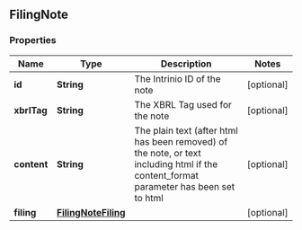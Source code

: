 
## FilingNote

### Properties
Name | Type | Description | Notes
------------ | ------------- | ------------- | -------------
**id** | **String** | The Intrinio ID of the note |  [optional]
**xbrlTag** | **String** | The XBRL Tag used for the note |  [optional]
**content** | **String** | The plain text (after html has been removed) of the note, or text including html if the content_format parameter has been set to html |  [optional]
**filing** | [**FilingNoteFiling**](FilingNoteFiling.md) |  |  [optional]



